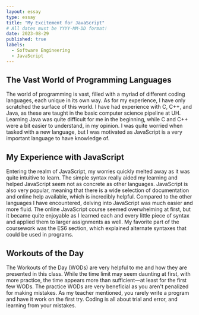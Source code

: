 ```yaml
---
layout: essay
type: essay
title: "My Excitement for JavaScript"
# All dates must be YYYY-MM-DD format!
date: 2023-08-29
published: true
labels:
  - Software Engineering
  - JavaScript
---
```


## The Vast World of Programming Languages

The world of programming is vast, filled with a myriad of different coding languages, each unique in its own way. As for my experience, I have only scratched the surface of this world. I have had experience with C, C++, and Java, as these are taught in the basic computer science pipeline at UH. Learning Java was quite difficult for me in the beginning, while C and C++ were a bit easier to understand, in my opinion. I was quite worried when tasked with a new language, but I was motivated as JavaScript is a very important language to have knowledge of.

## My Experience with JavaScript

Entering the realm of JavaScript, my worries quickly melted away as it was quite intuitive to learn. The simple syntax really aided my learning and helped JavaScript seem not as concrete as other languages. JavaScript is also very popular, meaning that there is a wide selection of documentation and online help available, which is incredibly helpful. Compared to the other languages I have encountered, delving into JavaScript was much easier and more fluid. The online JavaScript course seemed overwhelming at first, but it became quite enjoyable as I learned each and every little piece of syntax and applied them to larger assignments as well. My favorite part of the coursework was the ES6 section, which explained alternate syntaxes that could be used in programs.

## Workouts of the Day

The Workouts of the Day (WODs) are very helpful to me and how they are presented in this class. While the time limit may seem daunting at first, with more practice, the time appears more than sufficient—at least for the first few WODs. The practice WODs are very beneficial as you aren't penalized for making mistakes. As my teacher mentioned, you rarely write a program and have it work on the first try. Coding is all about trial and error, and learning from your mistakes.


